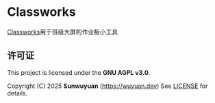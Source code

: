 # Classworks
[Classworks](https://cs.houlangs.com)用于班级大屏的作业板小工具


## 许可证

This project is licensed under the **GNU AGPL v3.0**.

Copyright (C) 2025 **Sunwuyuan** (<https://wuyuan.dev>)
See [LICENSE](./LICENSE) for details.
